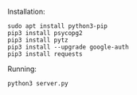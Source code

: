 Installation:

```shell
sudo apt install python3-pip
pip3 install psycopg2
pip3 install pytz
pip3 install --upgrade google-auth
pip3 install requests
```

Running:

```shell
python3 server.py
```
